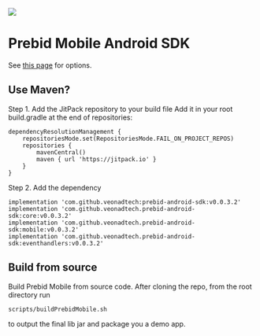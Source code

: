 [![](https://jitpack.io/v/veonadtech/prebid-android-sdk.svg)](https://jitpack.io/#veonadtech/prebid-android-sdk)

# Prebid Mobile Android SDK
See [this page](https://jitpack.io/#veonadtech/prebid-android-sdk) for options.

## Use Maven?
Step 1. Add the JitPack repository to your build file
Add it in your root build.gradle at the end of repositories:
```
dependencyResolutionManagement {
    repositoriesMode.set(RepositoriesMode.FAIL_ON_PROJECT_REPOS)
    repositories {
        mavenCentral()
        maven { url 'https://jitpack.io' }
    }
}
```

Step 2. Add the dependency
```
implementation 'com.github.veonadtech:prebid-android-sdk:v0.0.3.2'
implementation 'com.github.veonadtech.prebid-android-sdk:core:v0.0.3.2'
implementation 'com.github.veonadtech.prebid-android-sdk:mobile:v0.0.3.2'
implementation 'com.github.veonadtech.prebid-android-sdk:eventhandlers:v0.0.3.2'
```

## Build from source

Build Prebid Mobile from source code. After cloning the repo, from the root directory run

```
scripts/buildPrebidMobile.sh
```

to output the final lib jar and package you a demo app.